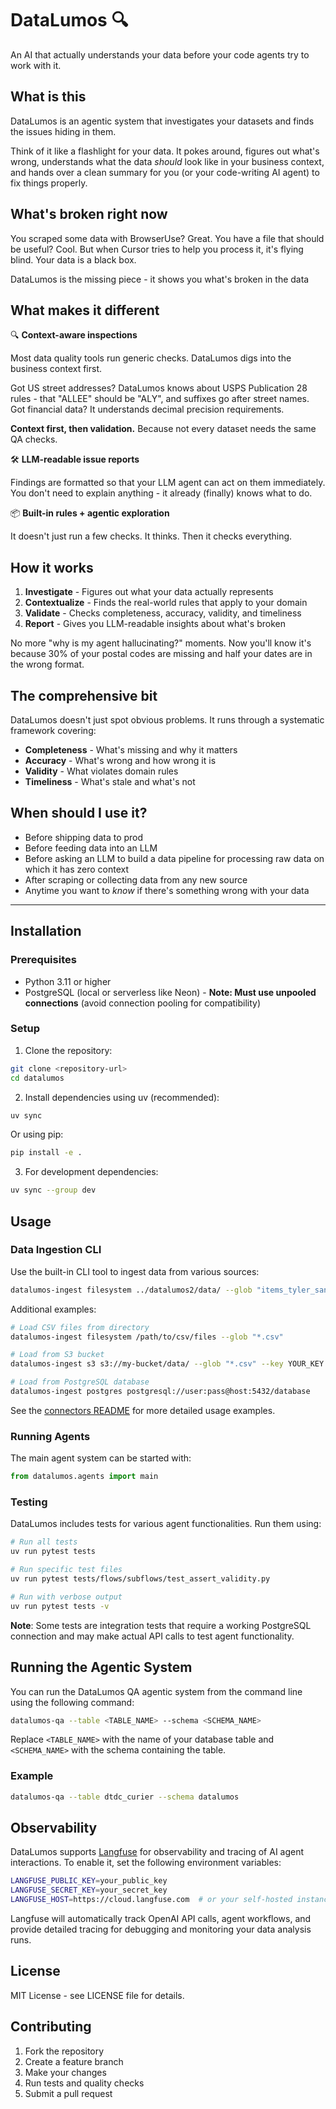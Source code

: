 # DataLumos 🔍

An AI that actually understands your data before your code agents try to work with it.

## What is this

DataLumos is an agentic system that investigates your datasets and finds the issues hiding in them. 

Think of it like a flashlight for your data. It pokes around, figures out what's wrong, understands what the data *should* look like in your business context, and hands over a clean summary for you (or your code-writing AI agent) to fix things properly.

## What's broken right now

You scraped some data with BrowserUse? Great. You have a file that should be useful? Cool. But when Cursor tries to help you process it, it's flying blind. Your data is a black box.

DataLumos is the missing piece - it shows you what's broken in the data

## What makes it different

🔍 **Context-aware inspections**

Most data quality tools run generic checks. DataLumos digs into the business context first.

Got US street addresses? DataLumos knows about USPS Publication 28 rules - that "ALLEE" should be "ALY", and suffixes go after street names. Got financial data? It understands decimal precision requirements. 

**Context first, then validation.** Because not every dataset needs the same QA checks. 

🛠️ **LLM-readable issue reports**

Findings are formatted so that your LLM agent can act on them immediately. You don't need to explain anything - it already (finally) knows what to do.

📦 **Built-in rules + agentic exploration**

It doesn't just run a few checks. It thinks. Then it checks everything.

## How it works

1. **Investigate** - Figures out what your data actually represents
2. **Contextualize** - Finds the real-world rules that apply to your domain
3. **Validate** - Checks completeness, accuracy, validity, and timeliness
4. **Report** - Gives you LLM-readable insights about what's broken

No more "why is my agent hallucinating?" moments. Now you'll know it's because 30% of your postal codes are missing and half your dates are in the wrong format.

## The comprehensive bit

DataLumos doesn't just spot obvious problems. It runs through a systematic framework covering:

- **Completeness** - What's missing and why it matters
- **Accuracy** - What's wrong and how wrong it is
- **Validity** - What violates domain rules
- **Timeliness** - What's stale and what's not

## When should I use it?

- Before shipping data to prod
- Before feeding data into an LLM
- Before asking an LLM to build a data pipeline for processing raw data on which it has zero context
- After scraping or collecting data from any new source
- Anytime you want to *know* if there's something wrong with your data

---

## Installation

### Prerequisites

- Python 3.11 or higher
- PostgreSQL (local or serverless like Neon) - **Note: Must use unpooled connections** (avoid connection pooling for compatibility)

### Setup

1. Clone the repository:
```bash
git clone <repository-url>
cd datalumos
```

2. Install dependencies using uv (recommended):
```bash
uv sync
```

Or using pip:
```bash
pip install -e .
```

3. For development dependencies:
```bash
uv sync --group dev
```

## Usage

### Data Ingestion CLI

Use the built-in CLI tool to ingest data from various sources:

```bash
datalumos-ingest filesystem ../datalumos2/data/ --glob "items_tyler_sanitized.json" --format jsonl --dataset tyler_items_data_test --verbose
```

Additional examples:
```bash
# Load CSV files from directory
datalumos-ingest filesystem /path/to/csv/files --glob "*.csv"

# Load from S3 bucket
datalumos-ingest s3 s3://my-bucket/data/ --glob "*.csv" --key YOUR_KEY --secret YOUR_SECRET

# Load from PostgreSQL database
datalumos-ingest postgres postgresql://user:pass@host:5432/database
```

See the [connectors README](src/datalumos/connectors/README.md) for more detailed usage examples.

### Running Agents

The main agent system can be started with:

```python
from datalumos.agents import main
```

### Testing

DataLumos includes tests for various agent functionalities. Run them using:

```bash
# Run all tests
uv run pytest tests

# Run specific test files
uv run pytest tests/flows/subflows/test_assert_validity.py

# Run with verbose output
uv run pytest tests -v
```

**Note**: Some tests are integration tests that require a working PostgreSQL connection and may make actual API calls to test agent functionality.

## Running the Agentic System

You can run the DataLumos QA agentic system from the command line using the following command:

```sh
datalumos-qa --table <TABLE_NAME> --schema <SCHEMA_NAME>
```

Replace `<TABLE_NAME>` with the name of your database table and `<SCHEMA_NAME>` with the schema containing the table.

### Example

```sh
datalumos-qa --table dtdc_curier --schema datalumos
```

## Observability

DataLumos supports [Langfuse](https://langfuse.com/) for observability and tracing of AI agent interactions. To enable it, set the following environment variables:

```bash
LANGFUSE_PUBLIC_KEY=your_public_key
LANGFUSE_SECRET_KEY=your_secret_key
LANGFUSE_HOST=https://cloud.langfuse.com  # or your self-hosted instance
```

Langfuse will automatically track OpenAI API calls, agent workflows, and provide detailed tracing for debugging and monitoring your data analysis runs.

## License

MIT License - see LICENSE file for details.

## Contributing

1. Fork the repository
2. Create a feature branch
3. Make your changes
4. Run tests and quality checks
5. Submit a pull request
